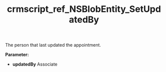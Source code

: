 ﻿---
title: crmscript_ref_NSBlobEntity_SetUpdatedBy
description: NSBlobEntity.SetUpdatedBy(Associate updatedBy)
intellisense: NSBlobEntity.SetUpdatedBy
keywords: NSBlobEntity, GetUpdatedBy
so.topic: reference
---

The person that last updated the appointment.

**Parameter:** 
 - **updatedBy** Associate

